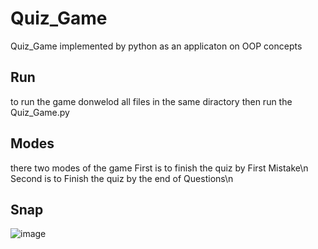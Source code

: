 # Quiz_Game
Quiz_Game implemented by python as an applicaton on OOP concepts

## Run 
to run the game donwelod all files in the same diractory then run the Quiz_Game.py

## Modes 
there two modes of the game 
First is to finish the quiz by First Mistake\n
Second is to Finish the quiz by the end of Questions\n

## Snap

![image](https://user-images.githubusercontent.com/85132939/182750289-aaffe8c2-317d-4df8-acdb-199555993dff.png)

